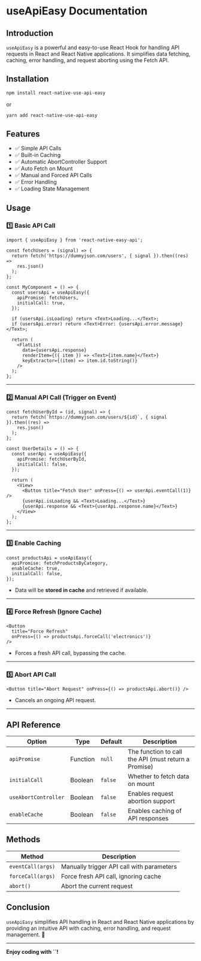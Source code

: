 # useApiEasy Documentation

## Introduction

`useApiEasy` is a powerful and easy-to-use React Hook for handling API requests in React and React Native applications. It simplifies data fetching, caching, error handling, and request aborting using the Fetch API.

## Installation

```sh
npm install react-native-use-api-easy
```

or

```sh
yarn add react-native-use-api-easy
```

## Features

- ✅ Simple API Calls
- ✅ Built-in Caching
- ✅ Automatic AbortController Support
- ✅ Auto Fetch on Mount
- ✅ Manual and Forced API Calls
- ✅ Error Handling
- ✅ Loading State Management

## Usage

### 1️⃣ Basic API Call

```tsx
import { useApiEasy } from 'react-native-easy-api';

const fetchUsers = (signal) => {
  return fetch('https://dummyjson.com/users', { signal }).then((res) =>
    res.json()
  );
};

const MyComponent = () => {
  const usersApi = useApiEasy({
    apiPromise: fetchUsers,
    initialCall: true,
  });

  if (usersApi.isLoading) return <Text>Loading...</Text>;
  if (usersApi.error) return <Text>Error: {usersApi.error.message}</Text>;

  return (
    <FlatList
      data={usersApi.response}
      renderItem={({ item }) => <Text>{item.name}</Text>}
      keyExtractor={(item) => item.id.toString()}
    />
  );
};
```

---

### 2️⃣ Manual API Call (Trigger on Event)

```tsx
const fetchUserById = (id, signal) => {
  return fetch(`https://dummyjson.com/users/${id}`, { signal }).then((res) =>
    res.json()
  );
};

const UserDetails = () => {
  const userApi = useApiEasy({
    apiPromise: fetchUserById,
    initialCall: false,
  });

  return (
    <View>
      <Button title="Fetch User" onPress={() => userApi.eventCall(1)} />
      {userApi.isLoading && <Text>Loading...</Text>}
      {userApi.response && <Text>{userApi.response.name}</Text>}
    </View>
  );
};
```

---

### 3️⃣ Enable Caching

```tsx
const productsApi = useApiEasy({
  apiPromise: fetchProductsByCategory,
  enableCache: true,
  initialCall: false,
});
```

- Data will be **stored in cache** and retrieved if available.

---

### 4️⃣ Force Refresh (Ignore Cache)

```tsx
<Button
  title="Force Refresh"
  onPress={() => productsApi.forceCall('electronics')}
/>
```

- Forces a fresh API call, bypassing the cache.

---

### 5️⃣ Abort API Call

```tsx
<Button title="Abort Request" onPress={() => productsApi.abort()} />
```

- Cancels an ongoing API request.

---

## API Reference

| Option               | Type     | Default | Description                                          |
| -------------------- | -------- | ------- | ---------------------------------------------------- |
| `apiPromise`         | Function | `null`  | The function to call the API (must return a Promise) |
| `initialCall`        | Boolean  | `false` | Whether to fetch data on mount                       |
| `useAbortController` | Boolean  | `false` | Enables request abortion support                     |
| `enableCache`        | Boolean  | `false` | Enables caching of API responses                     |

## Methods

| Method            | Description                               |
| ----------------- | ----------------------------------------- |
| `eventCall(args)` | Manually trigger API call with parameters |
| `forceCall(args)` | Force fresh API call, ignoring cache      |
| `abort()`         | Abort the current request                 |

## Conclusion

`useApiEasy` simplifies API handling in React and React Native applications by providing an intuitive API with caching, error handling, and request management. 🚀

---

**Enjoy coding with **``**!**
